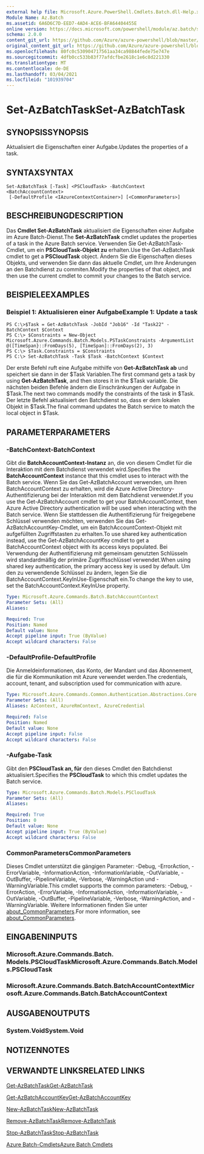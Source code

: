 ```yaml
---
external help file: Microsoft.Azure.PowerShell.Cmdlets.Batch.dll-Help.xml
Module Name: Az.Batch
ms.assetid: 6A6D6C7D-EED7-4AD4-ACE6-BFA64404455E
online version: https://docs.microsoft.com/powershell/module/az.batch/set-azbatchtask
schema: 2.0.0
content_git_url: https://github.com/Azure/azure-powershell/blob/master/src/Batch/Batch/help/Set-AzBatchTask.md
original_content_git_url: https://github.com/Azure/azure-powershell/blob/master/src/Batch/Batch/help/Set-AzBatchTask.md
ms.openlocfilehash: 80fc0c530904717561aa34ca98844fede75e747e
ms.sourcegitcommit: 4dfb0cc533b83f77afdcfbe2618c1e6c8d221330
ms.translationtype: MT
ms.contentlocale: de-DE
ms.lasthandoff: 03/04/2021
ms.locfileid: "101939704"
---
```

# <span data-ttu-id="2e4d6-101">Set-AzBatchTask</span><span class="sxs-lookup"><span data-stu-id="2e4d6-101">Set-AzBatchTask</span></span>

## <span data-ttu-id="2e4d6-102">SYNOPSIS</span><span class="sxs-lookup"><span data-stu-id="2e4d6-102">SYNOPSIS</span></span>
<span data-ttu-id="2e4d6-103">Aktualisiert die Eigenschaften einer Aufgabe.</span><span class="sxs-lookup"><span data-stu-id="2e4d6-103">Updates the properties of a task.</span></span>

## <span data-ttu-id="2e4d6-104">SYNTAX</span><span class="sxs-lookup"><span data-stu-id="2e4d6-104">SYNTAX</span></span>

```
Set-AzBatchTask [-Task] <PSCloudTask> -BatchContext <BatchAccountContext>
 [-DefaultProfile <IAzureContextContainer>] [<CommonParameters>]
```

## <span data-ttu-id="2e4d6-105">BESCHREIBUNG</span><span class="sxs-lookup"><span data-stu-id="2e4d6-105">DESCRIPTION</span></span>
<span data-ttu-id="2e4d6-106">Das **Cmdlet Set-AzBatchTask** aktualisiert die Eigenschaften einer Aufgabe im Azure Batch-Dienst.</span><span class="sxs-lookup"><span data-stu-id="2e4d6-106">The **Set-AzBatchTask** cmdlet updates the properties of a task in the Azure Batch service.</span></span>
<span data-ttu-id="2e4d6-107">Verwenden Sie Get-AzBatchTask-Cmdlet, um ein **PSCloudTask-Objekt zu** erhalten.</span><span class="sxs-lookup"><span data-stu-id="2e4d6-107">Use the Get-AzBatchTask cmdlet to get a **PSCloudTask** object.</span></span>
<span data-ttu-id="2e4d6-108">Ändern Sie die Eigenschaften dieses Objekts, und verwenden Sie dann das aktuelle Cmdlet, um Ihre Änderungen an den Batchdienst zu commiten.</span><span class="sxs-lookup"><span data-stu-id="2e4d6-108">Modify the properties of that object, and then use the current cmdlet to commit your changes to the Batch service.</span></span>

## <span data-ttu-id="2e4d6-109">BEISPIELE</span><span class="sxs-lookup"><span data-stu-id="2e4d6-109">EXAMPLES</span></span>

### <span data-ttu-id="2e4d6-110">Beispiel 1: Aktualisieren einer Aufgabe</span><span class="sxs-lookup"><span data-stu-id="2e4d6-110">Example 1: Update a task</span></span>
```
PS C:\>$Task = Get-AzBatchTask -JobId "Job16" -Id "Task22" -BatchContext $Context
PS C:\> $Constraints = New-Object Microsoft.Azure.Commands.Batch.Models.PSTaskConstraints -ArgumentList @([TimeSpan}::FromDays(5), [TimeSpan]::FromDays(2), 3)
PS C:\> $Task.Constraints = $Constraints
PS C:\> Set-AzBatchTask -Task $Task -BatchContext $Context
```

<span data-ttu-id="2e4d6-111">Der erste Befehl ruft eine Aufgabe mithilfe von **Get-AzBatchTask ab** und speichert sie dann in der $Task Variablen.</span><span class="sxs-lookup"><span data-stu-id="2e4d6-111">The first command gets a task by using **Get-AzBatchTask**, and then stores it in the $Task variable.</span></span>
<span data-ttu-id="2e4d6-112">Die nächsten beiden Befehle ändern die Einschränkungen der Aufgabe in $Task.</span><span class="sxs-lookup"><span data-stu-id="2e4d6-112">The next two commands modify the constraints of the task in $Task.</span></span>
<span data-ttu-id="2e4d6-113">Der letzte Befehl aktualisiert den Batchdienst so, dass er dem lokalen Objekt in $Task.</span><span class="sxs-lookup"><span data-stu-id="2e4d6-113">The final command updates the Batch service to match the local object in $Task.</span></span>

## <span data-ttu-id="2e4d6-114">PARAMETER</span><span class="sxs-lookup"><span data-stu-id="2e4d6-114">PARAMETERS</span></span>

### <span data-ttu-id="2e4d6-115">-BatchContext</span><span class="sxs-lookup"><span data-stu-id="2e4d6-115">-BatchContext</span></span>
<span data-ttu-id="2e4d6-116">Gibt die **BatchAccountContext-Instanz** an, die von diesem Cmdlet für die Interaktion mit dem Batchdienst verwendet wird.</span><span class="sxs-lookup"><span data-stu-id="2e4d6-116">Specifies the **BatchAccountContext** instance that this cmdlet uses to interact with the Batch service.</span></span>
<span data-ttu-id="2e4d6-117">Wenn Sie das Get-AzBatchAccount verwenden, um Ihren BatchAccountContext zu erhalten, wird die Azure Active Directory-Authentifizierung bei der Interaktion mit dem Batchdienst verwendet.</span><span class="sxs-lookup"><span data-stu-id="2e4d6-117">If you use the Get-AzBatchAccount cmdlet to get your BatchAccountContext, then Azure Active Directory authentication will be used when interacting with the Batch service.</span></span> <span data-ttu-id="2e4d6-118">Wenn Sie stattdessen die Authentifizierung für freigegebene Schlüssel verwenden möchten, verwenden Sie das Get-AzBatchAccountKey-Cmdlet, um ein BatchAccountContext-Objekt mit aufgefüllten Zugriffstasten zu erhalten.</span><span class="sxs-lookup"><span data-stu-id="2e4d6-118">To use shared key authentication instead, use the Get-AzBatchAccountKey cmdlet to get a BatchAccountContext object with its access keys populated.</span></span> <span data-ttu-id="2e4d6-119">Bei Verwendung der Authentifizierung mit gemeinsam genutzten Schlüsseln wird standardmäßig der primäre Zugriffsschlüssel verwendet.</span><span class="sxs-lookup"><span data-stu-id="2e4d6-119">When using shared key authentication, the primary access key is used by default.</span></span> <span data-ttu-id="2e4d6-120">Um den zu verwendende Schlüssel zu ändern, legen Sie die BatchAccountContext.KeyInUse-Eigenschaft ein.</span><span class="sxs-lookup"><span data-stu-id="2e4d6-120">To change the key to use, set the BatchAccountContext.KeyInUse property.</span></span>

```yaml
Type: Microsoft.Azure.Commands.Batch.BatchAccountContext
Parameter Sets: (All)
Aliases:

Required: True
Position: Named
Default value: None
Accept pipeline input: True (ByValue)
Accept wildcard characters: False
```

### <span data-ttu-id="2e4d6-121">-DefaultProfile</span><span class="sxs-lookup"><span data-stu-id="2e4d6-121">-DefaultProfile</span></span>
<span data-ttu-id="2e4d6-122">Die Anmeldeinformationen, das Konto, der Mandant und das Abonnement, die für die Kommunikation mit Azure verwendet werden.</span><span class="sxs-lookup"><span data-stu-id="2e4d6-122">The credentials, account, tenant, and subscription used for communication with azure.</span></span>

```yaml
Type: Microsoft.Azure.Commands.Common.Authentication.Abstractions.Core.IAzureContextContainer
Parameter Sets: (All)
Aliases: AzContext, AzureRmContext, AzureCredential

Required: False
Position: Named
Default value: None
Accept pipeline input: False
Accept wildcard characters: False
```

### <span data-ttu-id="2e4d6-123">-Aufgabe</span><span class="sxs-lookup"><span data-stu-id="2e4d6-123">-Task</span></span>
<span data-ttu-id="2e4d6-124">Gibt den **PSCloudTask an, für** den dieses Cmdlet den Batchdienst aktualisiert.</span><span class="sxs-lookup"><span data-stu-id="2e4d6-124">Specifies the **PSCloudTask** to which this cmdlet updates the Batch service.</span></span>

```yaml
Type: Microsoft.Azure.Commands.Batch.Models.PSCloudTask
Parameter Sets: (All)
Aliases:

Required: True
Position: 0
Default value: None
Accept pipeline input: True (ByValue)
Accept wildcard characters: False
```

### <span data-ttu-id="2e4d6-125">CommonParameters</span><span class="sxs-lookup"><span data-stu-id="2e4d6-125">CommonParameters</span></span>
<span data-ttu-id="2e4d6-126">Dieses Cmdlet unterstützt die gängigen Parameter: -Debug, -ErrorAction, -ErrorVariable, -InformationAction, -InformationVariable, -OutVariable, -OutBuffer, -PipelineVariable, -Verbose, -WarningAction und -WarningVariable.</span><span class="sxs-lookup"><span data-stu-id="2e4d6-126">This cmdlet supports the common parameters: -Debug, -ErrorAction, -ErrorVariable, -InformationAction, -InformationVariable, -OutVariable, -OutBuffer, -PipelineVariable, -Verbose, -WarningAction, and -WarningVariable.</span></span> <span data-ttu-id="2e4d6-127">Weitere Informationen finden Sie unter [about_CommonParameters](http://go.microsoft.com/fwlink/?LinkID=113216).</span><span class="sxs-lookup"><span data-stu-id="2e4d6-127">For more information, see [about_CommonParameters](http://go.microsoft.com/fwlink/?LinkID=113216).</span></span>

## <span data-ttu-id="2e4d6-128">EINGABEN</span><span class="sxs-lookup"><span data-stu-id="2e4d6-128">INPUTS</span></span>

### <span data-ttu-id="2e4d6-129">Microsoft.Azure.Commands.Batch. Models.PSCloudTask</span><span class="sxs-lookup"><span data-stu-id="2e4d6-129">Microsoft.Azure.Commands.Batch.Models.PSCloudTask</span></span>

### <span data-ttu-id="2e4d6-130">Microsoft.Azure.Commands.Batch.BatchAccountContext</span><span class="sxs-lookup"><span data-stu-id="2e4d6-130">Microsoft.Azure.Commands.Batch.BatchAccountContext</span></span>

## <span data-ttu-id="2e4d6-131">AUSGABEN</span><span class="sxs-lookup"><span data-stu-id="2e4d6-131">OUTPUTS</span></span>

### <span data-ttu-id="2e4d6-132">System.Void</span><span class="sxs-lookup"><span data-stu-id="2e4d6-132">System.Void</span></span>

## <span data-ttu-id="2e4d6-133">NOTIZEN</span><span class="sxs-lookup"><span data-stu-id="2e4d6-133">NOTES</span></span>

## <span data-ttu-id="2e4d6-134">VERWANDTE LINKS</span><span class="sxs-lookup"><span data-stu-id="2e4d6-134">RELATED LINKS</span></span>

[<span data-ttu-id="2e4d6-135">Get-AzBatchTask</span><span class="sxs-lookup"><span data-stu-id="2e4d6-135">Get-AzBatchTask</span></span>](./Get-AzBatchTask.md)

[<span data-ttu-id="2e4d6-136">Get-AzBatchAccountKey</span><span class="sxs-lookup"><span data-stu-id="2e4d6-136">Get-AzBatchAccountKey</span></span>](./Get-AzBatchAccountKey.md)

[<span data-ttu-id="2e4d6-137">New-AzBatchTask</span><span class="sxs-lookup"><span data-stu-id="2e4d6-137">New-AzBatchTask</span></span>](./New-AzBatchTask.md)

[<span data-ttu-id="2e4d6-138">Remove-AzBatchTask</span><span class="sxs-lookup"><span data-stu-id="2e4d6-138">Remove-AzBatchTask</span></span>](./Remove-AzBatchTask.md)

[<span data-ttu-id="2e4d6-139">Stop-AzBatchTask</span><span class="sxs-lookup"><span data-stu-id="2e4d6-139">Stop-AzBatchTask</span></span>](./Stop-AzBatchTask.md)

[<span data-ttu-id="2e4d6-140">Azure Batch-Cmdlets</span><span class="sxs-lookup"><span data-stu-id="2e4d6-140">Azure Batch Cmdlets</span></span>](/powershell/module/Az.Batch/)
